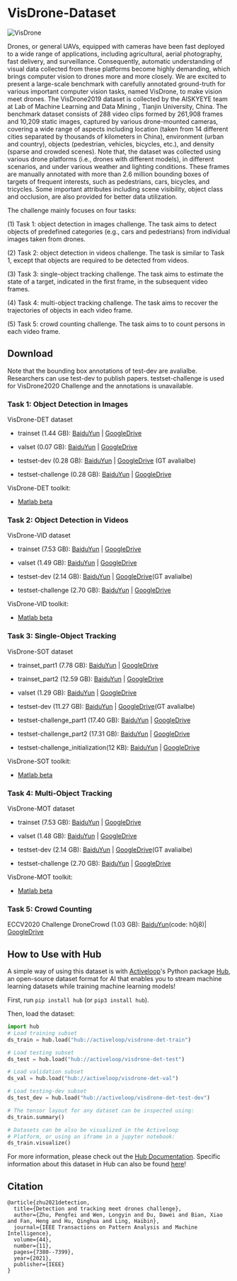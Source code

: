 # VisDrone-Dataset

![VisDrone](http://aiskyeye.com/upfile/1524040398110image_sample.jpg)

Drones, or general UAVs, equipped with cameras have been fast deployed to a wide range of applications, including agricultural, aerial photography, fast delivery, and surveillance. Consequently, automatic understanding of visual data collected from these platforms become highly demanding, which brings computer vision to drones more and more closely. We are excited to present a large-scale benchmark with carefully annotated ground-truth for various important computer vision tasks, named VisDrone, to make vision meet drones. The VisDrone2019 dataset is collected by the AISKYEYE team at Lab of Machine Learning and Data Mining , Tianjin University, China. The benchmark dataset consists of 288 video clips formed by 261,908 frames and 10,209 static images, captured by various drone-mounted cameras, covering a wide range of aspects including location (taken from 14 different cities separated by thousands of kilometers in China), environment (urban and country), objects (pedestrian, vehicles, bicycles, etc.), and density (sparse and crowded scenes). Note that, the dataset was collected using various drone platforms (i.e., drones with different models), in different scenarios, and under various weather and lighting conditions. These frames are manually annotated with more than 2.6 million bounding boxes of targets of frequent interests, such as pedestrians, cars, bicycles, and tricycles. Some important attributes including scene visibility, object class and occlusion, are also provided for better data utilization.

The challenge mainly focuses on four tasks: 

(1) Task 1: object detection in images challenge. The task aims to detect objects of predefined categories (e.g., cars and pedestrians) from individual images taken from drones. 

(2) Task 2: object detection in videos challenge. The task is similar to Task 1, except that objects are required to be detected from videos.

(3) Task 3: single-object tracking challenge. The task aims to estimate the state of a target, indicated in the first frame, in the subsequent video frames.

(4) Task 4: multi-object tracking challenge. The task aims to recover the trajectories of objects in each video frame.

(5) Task 5: crowd counting challenge. The task aims to to count persons in each video frame.

## Download

Note that the bounding box annotations of test-dev are avalialbe. Researchers can use test-dev to publish papers. testset-challenge is used for VisDrone2020 Challenge and the annotations is unavailable. 

### Task 1: Object Detection in Images 

VisDrone-DET dataset

* trainset (1.44 GB): [BaiduYun](https://pan.baidu.com/s/1K-JtLnlHw98UuBDrYJvw3A) | [GoogleDrive](https://drive.google.com/file/d/1a2oHjcEcwXP8oUF95qiwrqzACb2YlUhn/view?usp=sharing)
    
* valset (0.07 GB):  [BaiduYun](https://pan.baidu.com/s/1jdK_dAxRJeF2Xi50IoML1g) | [GoogleDrive](https://drive.google.com/file/d/1bxK5zgLn0_L8x276eKkuYA_FzwCIjb59/view?usp=sharing)
    
* testset-dev (0.28 GB): [BaiduYun](https://pan.baidu.com/s/1RdRfSWV-1IFK7aWljLU_LQ) | [GoogleDrive](https://drive.google.com/open?id=1PFdW_VFSCfZ_sTSZAGjQdifF_Xd5mf0V) (GT avalialbe)
    
* testset-challenge (0.28 GB): [BaiduYun](https://pan.baidu.com/s/1lvEkCgy1WWK4B7TLki4yBQ) | [GoogleDrive](https://drive.google.com/file/d/1KN8R3oioOvSXH492GEVk-Hx74nWHAcXT/view?usp=sharing)
    
VisDrone-DET toolkit: 

* [Matlab beta](https://github.com/VisDrone/VisDrone2018-DET-toolkit)

### Task 2: Object Detection in Videos

VisDrone-VID dataset

* trainset (7.53 GB):  [BaiduYun](https://pan.baidu.com/s/1kC3NTK6MPVv3D1CY9gXaCQ) | [GoogleDrive](https://drive.google.com/file/d/1NSNapZQHar22OYzQYuXCugA3QlMndzvw/view?usp=sharing)
    
* valset (1.49 GB):  [BaiduYun](https://pan.baidu.com/s/12-A6Mg1Gg7hyS4WwG27dDw) | [GoogleDrive](https://drive.google.com/file/d/1xuG7Z3IhVfGGKMe3Yj6RnrFHqo_d2a1B/view?usp=sharing)
    
* testset-dev (2.14 GB):  [BaiduYun](https://pan.baidu.com/s/1r1P5aJ1zOlQH_58LfYFzQQ) | [GoogleDrive](https://drive.google.com/open?id=1-BEq--FcjshTF1UwUabby_LHhYj41os5)(GT avalialbe)
    
* testset-challenge (2.70 GB):  [BaiduYun](https://pan.baidu.com/s/1ew6B-kvKV9yv__onnjA4dQ) | [GoogleDrive](https://drive.google.com/file/d/1Qwyp_cEpGyXGqJ8IbusEzuNHgbM403NP/view?usp=sharing) 
    
VisDrone-VID toolkit: 

* [Matlab beta](https://github.com/VisDrone/VisDrone2018-VID-toolkit)

### Task 3: Single-Object Tracking 

VisDrone-SOT dataset

* trainset_part1 (7.78 GB):   [BaiduYun](https://pan.baidu.com/s/1obWeT5DvBkTuBmO1NlSQ-Q) | [GoogleDrive](https://drive.google.com/file/d/1a-AmQjYATzj8seXLlEm9Sx8aQmClrJka/view?usp=sharing)
    
* trainset_part2 (12.59 GB):  [BaiduYun](https://pan.baidu.com/s/1c6iZeMJUXOIERxFJJ6B0jw) | [GoogleDrive](https://drive.google.com/file/d/16YPyhNDQrTgW8I2HaH_HNEO-KTRA-xso/view?usp=sharing)
    
* valset (1.29 GB):   [BaiduYun](https://pan.baidu.com/s/1WTWx4iyf33lnIyRu2uP_Hg) | [GoogleDrive](https://drive.google.com/file/d/18SNAOlCJtApnG2m45ud-1e_OtGYill0D/view?usp=sharing)
    
* testset-dev (11.27 GB):  [BaiduYun](https://pan.baidu.com/s/18j3umaWR_1fFy2ISOe9dGg) | [GoogleDrive](https://drive.google.com/open?id=1xCiHjU4JlR9QsYtiHYy2UUd3m6NthoBC)(GT avalialbe)
    
* testset-challenge_part1 (17.40 GB):  [BaiduYun](https://pan.baidu.com/s/14eWyaisDeciip-4_B14law) | [GoogleDrive](https://drive.google.com/file/d/1zxMLZrkkz4BkufbaDXQVMpDz-PRpPpxs/view?usp=sharing)
    
* testset-challenge_part2 (17.31 GB):  [BaiduYun](https://pan.baidu.com/s/1WDQ4JD5eLfRy-KVNyvKPig) | [GoogleDrive](https://drive.google.com/file/d/13J_9rwpf2TpVVsWgzMUv4uCxpOKDNbef/view?usp=sharing)
    
* testset-challenge_initialization(12 KB):  [BaiduYun](https://pan.baidu.com/s/1hvY0LXjTeuF8r-VVvVX1OQ) | [GoogleDrive](https://drive.google.com/file/d/1z7lQ0co8Dcu-ZojMN7dnIxn-i6QbGNL4/view?usp=sharing)
    
VisDrone-SOT toolkit: 

* [Matlab beta](https://github.com/VisDrone/VisDrone2018-SOT-toolkit)
    
### Task 4: Multi-Object Tracking 

VisDrone-MOT dataset

* trainset (7.53 GB):  [BaiduYun](https://pan.baidu.com/s/16BtpKNWi0cEk8WUtfzpEHQ) | [GoogleDrive](https://drive.google.com/file/d/1-qX2d-P1Xr64ke6nTdlm33om1VxCUTSh/view?usp=sharing)
    
* valset (1.48 GB):  [BaiduYun](https://pan.baidu.com/s/1wTWFpHw4uLXPVCp1m5fQNQ) | [GoogleDrive](https://drive.google.com/file/d/1rqnKe9IgU_crMaxRoel9_nuUsMEBBVQu/view?usp=sharing)
    
* testset-dev (2.14 GB):  [BaiduYun](https://pan.baidu.com/s/1_gLvMxkMKb3RZjGyZv7btQ) | [GoogleDrive](https://drive.google.com/open?id=14z8Acxopj1d86-qhsF1NwS4Bv3KYa4Wu)(GT avalialbe)
    
* testset-challenge (2.70 GB):  [BaiduYun](https://pan.baidu.com/s/1xIloIRSj1FtcEoWI9esn7w) | [GoogleDrive](https://drive.google.com/file/d/1I0nn6dVKctzDE5YJ3q9qOlhKLiSIDAxF/view?usp=sharing)
    
VisDrone-MOT toolkit:

* [Matlab beta](https://github.com/VisDrone/VisDrone2018-MOT-toolkit)

### Task 5: Crowd Counting 

ECCV2020 Challenge 
DroneCrowd (1.03 GB): [BaiduYun](https://pan.baidu.com/share/init?surl=llJZJMi2L5oUQvj31iBlfg)(code: h0j8)| 
[GoogleDrive](https://drive.google.com/file/d/1HY3V4QObrVjzXUxL_J86oxn2bi7FMUgd/view?usp=sharing)

## How to Use with Hub

A simple way of using this dataset is with [Activeloop](https://activeloop.ai)'s Python package [Hub](https://github.com/activeloopai/Hub), an open-source dataset format for AI that enables you to stream machine learning datasets while training machine learning models!

First, run `pip install hub` (or `pip3 install hub`).

Then, load the dataset:

```py
import hub
# Load training subset
ds_train = hub.load("hub://activeloop/visdrone-det-train")

# Load testing subset
ds_test = hub.load("hub://activeloop/visdrone-det-test")

# Load validation subset
ds_val = hub.load("hub://activeloop/visdrone-det-val")

# Load testing-dev subset
ds_test_dev = hub.load("hub://activeloop/visdrone-det-test-dev")

# The tensor layout for any dataset can be inspected using:
ds_train.summary()

# Datasets can be also be visualized in the Activeloop 
# Platform, or using an iframe in a jupyter notebook:
ds_train.visualize()
```

For more information, please check out the [Hub Documentation](https://docs.activeloop.ai). Specific information about this dataset in Hub can also be found [here](https://docs.activeloop.ai/datasets/visdrone-det-dataset)!

## Citation 
```
@article{zhu2021detection,
  title={Detection and tracking meet drones challenge},
  author={Zhu, Pengfei and Wen, Longyin and Du, Dawei and Bian, Xiao and Fan, Heng and Hu, Qinghua and Ling, Haibin},
  journal={IEEE Transactions on Pattern Analysis and Machine Intelligence},
  volume={44},
  number={11},
  pages={7380--7399},
  year={2021},
  publisher={IEEE}
}
 ```
